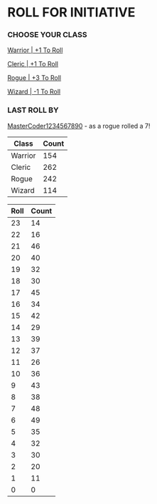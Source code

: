 # ROLL FOR INITIATIVE
### CHOOSE YOUR CLASS

[Warrior | +1 To Roll](https://github.com/benjaminsampica/benjaminsampica/issues/new?title=roll%7Cwarrior&body=Just+click+%27Submit+new+issue%27.)

[Cleric | +1 To Roll](https://github.com/benjaminsampica/benjaminsampica/issues/new?title=roll%7Ccleric&body=Just+click+%27Submit+new+issue%27.)

[Rogue | +3 To Roll](https://github.com/benjaminsampica/benjaminsampica/issues/new?title=roll%7Crogue&body=Just+click+%27Submit+new+issue%27.)

[Wizard | -1 To Roll](https://github.com/benjaminsampica/benjaminsampica/issues/new?title=roll%7Cwizard&body=Just+click+%27Submit+new+issue%27.)
### LAST ROLL BY
[MasterCoder1234567890](https://www.github.com/MasterCoder1234567890) - as a rogue rolled a 7!

|Class|Count|
|-|-|
|Warrior|154|
|Cleric|262|
|Rogue|242|
|Wizard|114|

|Roll|Count|
|-|-|
|23|14
|22|16
|21|46
|20|40
|19|32
|18|30
|17|45
|16|34
|15|42
|14|29
|13|39
|12|37
|11|26
|10|36
|9|43
|8|38
|7|48
|6|49
|5|35
|4|32
|3|30
|2|20
|1|11
|0|0

